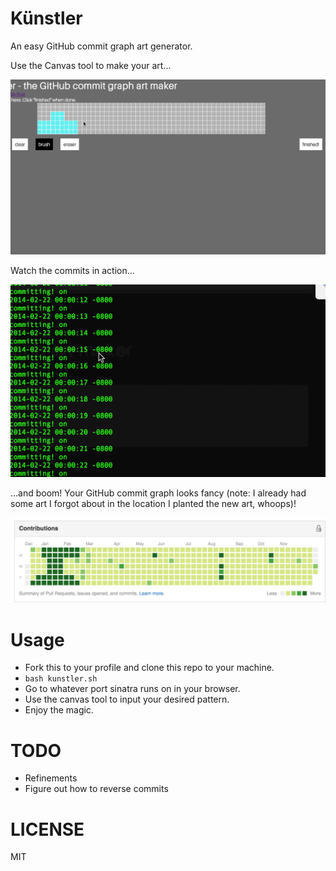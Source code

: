 # Künstler

An easy GitHub commit graph art generator.

Use the Canvas tool to make your art...

![canvas tool](images/artmaker.gif)

Watch the commits in action...

![tons of commits](images/absurd_commits.gif)

...and boom! Your GitHub commit graph looks fancy (note: I already had some art I forgot about in the location I planted the new art, whoops)!

![fancy](images/final_art.png)

# Usage

* Fork this to your profile and clone this repo to your machine.
* `bash kunstler.sh`
* Go to whatever port sinatra runs on in your browser.
* Use the canvas tool to input your desired pattern.
* Enjoy the magic.

# TODO

* Refinements
* Figure out how to reverse commits

# LICENSE

MIT
